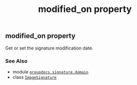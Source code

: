 ﻿---
title: modified_on property
second_title: GroupDocs.Signature for Python via .NET API References
description: 
type: docs
url: /python-net/groupdocs.signature.domain/imagesignature/modified_on/
is_root: false
weight: 110
---

## modified_on property


Get or set the signature modification date.

### See Also
* module [`groupdocs.signature.domain`](../../)
* class [`ImageSignature`](/signature/python-net/groupdocs.signature.domain/imagesignature)
